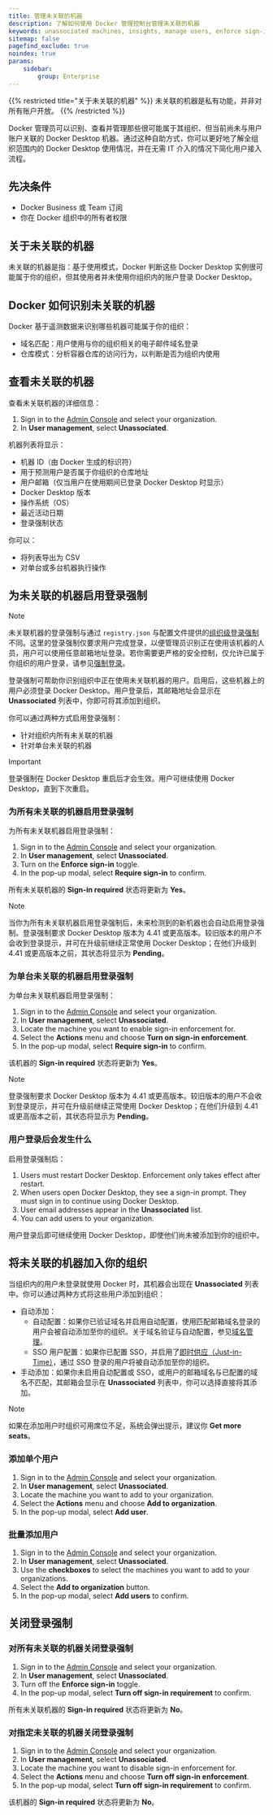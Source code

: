 ```yaml
---
title: 管理未关联的机器
description: 了解如何使用 Docker 管理控制台管理未关联的机器
keywords: unassociated machines, insights, manage users, enforce sign-in
sitemap: false
pagefind_exclude: true
noindex: true
params:
    sidebar:
        group: Enterprise
---
```


{{% restricted title="关于未关联的机器" %}}
未关联的机器是私有功能，并非对所有账户开放。
{{% /restricted %}}

Docker 管理员可以识别、查看并管理那些很可能属于其组织、但当前尚未与用户账户关联的 Docker Desktop 机器。通过这种自助方式，你可以更好地了解全组织范围内的 Docker Desktop 使用情况，并在无需 IT 介入的情况下简化用户接入流程。

## 先决条件

- Docker Business 或 Team 订阅
- 你在 Docker 组织中的所有者权限

## 关于未关联的机器

未关联的机器是指：基于使用模式，Docker 判断这些 Docker Desktop 实例很可能属于你的组织，但其使用者并未使用你组织内的账户登录 Docker Desktop。

## Docker 如何识别未关联的机器

Docker 基于遥测数据来识别哪些机器可能属于你的组织：

- 域名匹配：用户使用与你的组织相关的电子邮件域名登录
- 仓库模式：分析容器仓库的访问行为，以判断是否为组织内使用

## 查看未关联的机器

查看未关联机器的详细信息：

1. Sign in to the [Admin Console](https://app.docker.com/admin) and select
your organization.
1. In **User management**, select **Unassociated**.

机器列表将显示：

- 机器 ID（由 Docker 生成的标识符）
- 用于预测用户是否属于你组织的仓库地址
- 用户邮箱（仅当用户在使用期间已登录 Docker Desktop 时显示）
- Docker Desktop 版本
- 操作系统（OS）
- 最近活动日期
- 登录强制状态

你可以：

- 将列表导出为 CSV
- 对单台或多台机器执行操作

## 为未关联的机器启用登录强制

> [!NOTE]
>
> 未关联机器的登录强制与通过 `registry.json` 与配置文件提供的[组织级登录强制](/enterprise/security/enforce-sign-in/)不同。这里的登录强制仅要求用户完成登录，以便管理员识别正在使用该机器的人员，用户可以使用任意邮箱地址登录。若你需要更严格的安全控制，仅允许已属于你组织的用户登录，请参见[强制登录](/enterprise/security/enforce-sign-in/)。

登录强制可帮助你识别组织中正在使用未关联机器的用户。启用后，这些机器上的用户必须登录 Docker Desktop。用户登录后，其邮箱地址会显示在 **Unassociated** 列表中，你即可将其添加到组织。

你可以通过两种方式启用登录强制：

- 针对组织内所有未关联的机器
- 针对单台未关联的机器

> [!IMPORTANT]
>
> 登录强制在 Docker Desktop 重启后才会生效。用户可继续使用 Docker Desktop，直到下次重启。

### 为所有未关联的机器启用登录强制

为所有未关联机器启用登录强制：

1. Sign in to the [Admin Console](https://app.docker.com/admin) and select
your organization.
1. In **User management**, select **Unassociated**.
1. Turn on the **Enforce sign-in** toggle.
1. In the pop-up modal, select **Require sign-in** to confirm.

所有未关联机器的 **Sign-in required** 状态将更新为 **Yes**。

> [!NOTE]
>
> 当你为所有未关联机器启用登录强制后，未来检测到的新机器也会自动启用登录强制。登录强制要求 Docker Desktop 版本为 4.41 或更高版本。较旧版本的用户不会收到登录提示，并可在升级前继续正常使用 Docker Desktop；在他们升级到 4.41 或更高版本之前，其状态将显示为 **Pending**。

### 为单台未关联的机器启用登录强制

为单台未关联机器启用登录强制：

1. Sign in to the [Admin Console](https://app.docker.com/admin) and select
your organization.
1. In **User management**, select **Unassociated**.
1. Locate the machine you want to enable sign-in enforcement for.
1. Select the **Actions** menu and choose **Turn on sign-in enforcement**.
1. In the pop-up modal, select **Require sign-in** to confirm.

该机器的 **Sign-in required** 状态将更新为 **Yes**。

> [!NOTE]
>
> 登录强制要求 Docker Desktop 版本为 4.41 或更高版本。较旧版本的用户不会收到登录提示，并可在升级前继续正常使用 Docker Desktop；在他们升级到 4.41 或更高版本之前，其状态将显示为 **Pending**。

### 用户登录后会发生什么

启用登录强制后：

1. Users must restart Docker Desktop. Enforcement only takes effect after
restart.
1. When users open Docker Desktop, they see a sign-in prompt. They must sign
in to continue using Docker Desktop.
1. User email addresses appear in the **Unassociated** list.
1. You can add users to your organization.

用户登录后即可继续使用 Docker Desktop，即使他们尚未被添加到你的组织中。

## 将未关联的机器加入你的组织

当组织内的用户未登录就使用 Docker 时，其机器会出现在 **Unassociated** 列表中。你可以通过两种方式将这些用户添加到组织：

- 自动添加：
    - 自动配置：如果你已验证域名并启用自动配置，使用匹配邮箱域名登录的用户会被自动添加至你的组织。关于域名验证与自动配置，参见[域名管理](/manuals/enterprise/security/domain-management.md)。
    - SSO 用户配置：如果你已配置 SSO，并启用了[即时供应（Just-in-Time）](/manuals/enterprise/security/provisioning/just-in-time.md)，通过 SSO 登录的用户将被自动添加至你的组织。
- 手动添加：如果你未启用自动配置或 SSO，或用户的邮箱域名与已配置的域名不匹配，其邮箱会显示在 **Unassociated** 列表中，你可以选择直接将其添加。

> [!NOTE]
>
> 如果在添加用户时组织可用席位不足，系统会弹出提示，建议你 **Get more seats**。

### 添加单个用户

1. Sign in to the [Admin Console](https://app.docker.com/admin) and select
your organization.
1. In **User management**, select **Unassociated**.
1. Locate the machine you want to add to your organization.
1. Select the **Actions** menu and choose **Add to organization**.
1. In the pop-up modal, select **Add user**.

### 批量添加用户

1. Sign in to the [Admin Console](https://app.docker.com/admin) and select
your organization.
1. In **User management**, select **Unassociated**.
1. Use the **checkboxes** to select the machines you want to add to your
organizations.
1. Select the **Add to organization** button.
1. In the pop-up modal, select **Add users** to confirm.

## 关闭登录强制

### 对所有未关联的机器关闭登录强制

1. Sign in to the [Admin Console](https://app.docker.com/admin) and select
your organization.
1. In **User management**, select **Unassociated**.
1. Turn off the **Enforce sign-in** toggle.
1. In the pop-up modal, select **Turn off sign-in requirement** to confirm.

所有未关联机器的 **Sign-in required** 状态将更新为 **No**。

### 对指定未关联的机器关闭登录强制

1. Sign in to the [Admin Console](https://app.docker.com/admin) and select
your organization.
1. In **User management**, select **Unassociated**.
1. Locate the machine you want to disable sign-in enforcement for.
1. Select the **Actions** menu and choose **Turn off sign-in enforcement**.
1. In the pop-up modal, select **Turn off sign-in requirement** to confirm.

该机器的 **Sign-in required** 状态将更新为 **No**。
